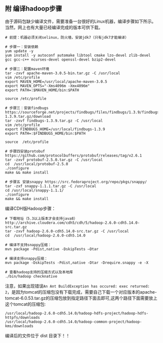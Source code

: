 ## 附 编译hadoop步骤

由于源码包缺少编译文件，需要准备一台很好的Linux机器，编译步骤如下所示。当然，网上也有大量已经编译完成的版本可供下载。  
```
# 前提：机器必须关闭selinux，防火墙，安装jdk7（只有jdk7才能编译）

# 步骤一：安装依赖
yum update -y
yum install -y autoconf automake libtool cmake lzo-devel zlib-devel gcc gcc-c++ ncurses-devel openssl-devel bzip2-devel

# 步骤二：配置maven环境
tar -zxvf apache-maven-3.0.5-bin.tar.gz -C /usr/local
vim /etc/profile
export MAVEN_HOME=/usr/local/apache-maven-3.0.5
export MAVEN_OPTS="-Xms4096m -Xmx4096m"
export PATH=:$MAVEN_HOME/bin:$PATH

source /etc/profile

# 步骤三：安装findbugs  https://sourceforge.net/projects/findbugs/files/findbugs/1.3.9/findbugs-1.3.9.tar.gz/download
tar -zxvf findbugs-1.3.9.tar.gz -C /usr/local
vim /etc/profile
export FINDBUGS_HOME=/usr/local/findbugs-1.3.9
export PATH=:$FINDBUGS_HOME/bin:$PATH

source  /etc/profile

# 步骤四安装protobuf  https://github.com/protocolbuffers/protobuf/releases/tag/v2.6.1 
tar -zxvf protobuf-2.5.0.tar.gz -C /usr/local
cd  /usr/local/protobuf-2.5.0
./configure
make && make install

# 步骤五 安装snappy https://src.fedoraproject.org/repo/pkgs/snappy/
tar -zxf snappy-1.1.1.tar.gz -C /usr/local
cd /usr/local/snappy-1.1.1/
./configure
make && make install
```

编译CDH版Hadoop步骤：
```
# 下载地址（5.3以上版本才会支持java8） http://archive.cloudera.com/cdh5/cdh/5/hadoop-2.6.0-cdh5.14.0-src.tar.gz
tar -zxvf hadoop-2.6.0-cdh5.14.0-src.tar.gz -C /usr/local
cd  /usr/local/hadoop-2.6.0-cdh5.14.0

# 编译不支持snappy压缩：
mvn package -Pdist,native -DskipTests –Dtar   

# 编译支持snappy压缩：
mvn package -DskipTests -Pdist,native -Dtar -Drequire.snappy -e -X

# 查看hadoop支持的压缩方式以及本地库
./bin/hadoop checknative  
```

注意，如果出现错误`An Ant BuildException has occured: exec returned: 2`，是因为tomcat的压缩包没有下载完成，需要自己下载一个对应版本的apache-tomcat-6.0.53.tar.gz的压缩包放到指定路径下面去即可,这两个路径下面需要放上这个tomcat的压缩包:
```
/usr/local/hadoop-2.6.0-cdh5.14.0/hadoop-hdfs-project/hadoop-hdfs-httpfs/downloads
/usr/local/hadoop-2.6.0-cdh5.14.0/hadoop-common-project/hadoop-kms/downloads
```  

编译后的文件位于 dist 目录下！！